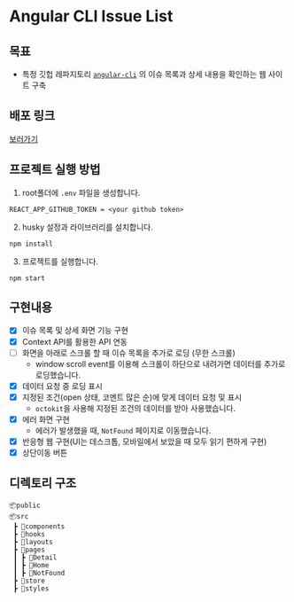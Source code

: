 # Angular CLI Issue List

## 목표

- 특정 깃헙 레파지토리 [`angular-cli`](https://github.com/angular/angular-cli) 의 이슈 목록과 상세 내용을 확인하는 웹 사이트 구축

## 배포 링크

[보러가기](http://angular-cli-issue-list.vercel.app/)

## 프로젝트 실행 방법

1. root폴더에 `.env` 파일을 생성합니다.

```.env
REACT_APP_GITHUB_TOKEN = <your github token>
```

2. husky 설정과 라이브러리를 설치합니다.

```shell
npm install
```

3. 프로젝트를 실행합니다.

```shell
npm start
```

## 구현내용

- [x] 이슈 목록 및 상세 화면 기능 구현
- [x] Context API를 활용한 API 연동
- [ ] 화면을 아래로 스크롤 할 때 이슈 목록을 추가로 로딩 (무한 스크롤)
  - window scroll event를 이용해 스크롤이 하단으로 내려가면 데이터를 추가로 로딩했습니다.
- [x] 데이터 요청 중 로딩 표시
- [x] 지정된 조건(open 상태, 코멘트 많은 순)에 맞게 데이터 요청 및 표시
  - `octokit`을 사용해 지정된 조건의 데이터를 받아 사용했습니다.
- [x] 에러 화면 구현
  - 에러가 발생했을 때, `NotFound` 페이지로 이동했습니다.
- [x] 반응형 웹 구현(UI는 데스크톱, 모바일에서 보았을 때 모두 읽기 편하게 구현)
- [x] 상단이동 버튼

## 디렉토리 구조

```
📦public
📦src
 ┣ 📂components
 ┣ 📂hooks
 ┣ 📂layouts
 ┣ 📂pages
 ┃ ┣ 📂Detail
 ┃ ┣ 📂Home
 ┃ ┣ 📂NotFound
 ┣ 📂store
 ┣ 📂styles
```
